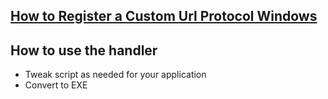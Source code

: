 ## [How to Register a Custom Url Protocol Windows](https://stackoverflow.com/questions/80650/how-do-i-register-a-custom-url-protocol-in-windows)

## How to use the handler
 - Tweak script as needed for your application
 - Convert to EXE
